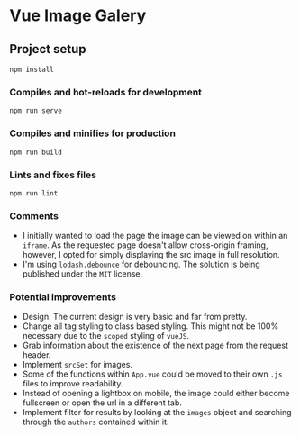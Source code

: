 # Vue Image Galery

## Project setup
```
npm install
```

### Compiles and hot-reloads for development
```
npm run serve
```

### Compiles and minifies for production
```
npm run build
```

### Lints and fixes files
```
npm run lint
```

### Comments
- I initially wanted to load the page the image can be viewed on within an `iframe`. As the requested page doesn't allow cross-origin framing, however, I opted for simply displaying the src image in full resolution.
- I'm using `lodash.debounce` for debouncing. The solution is being published under the `MIT` license.

### Potential improvements
- Design. The current design is very basic and far from pretty.
- Change all tag styling to class based styling. This might not be 100% necessary due to the `scoped` styling of `vueJS`.
- Grab information about the existence of the next page from the request header.
- Implement `srcSet` for images.
- Some of the functions within `App.vue` could be moved to their own `.js` files to improve readability.
- Instead of opening a lightbox on mobile, the image could either become fullscreen or open the url in a different tab.
- Implement filter for results by looking at the `images` object and searching through the `authors` contained within it.